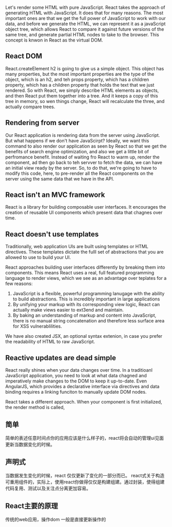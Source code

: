 Let's render some HTML with pure JavaScript. React takes the approach of generating HTML with JavaScript. It does that for many reasons. The most important ones are that we get the full power of JavaScript to work with our data, and before we generate the HTML, we can represent it as a javaScript object tree, which allows React to compare it against future versions of the same tree, and generate partial HTML nodes to take to the browser. This concept is knwon in React as the virtual DOM.  

## React DOM
React.createElement h2 is going to give us a simple object. This object has many properties, but the most important properties are the type of the object, which is an h2, and teh props property, which has a children property, which has a children property that holds the text that we just rendered. So with React, we simply describe HTML elements as objects, and then React put them together into a tree. And it keeps a copy of this tree in memory, so wen things change, React will recalculate the three, and actually compare trees.

## Rendering from server
Our React application is rendering data from the server using JavaScript. But what happens if we don't have JavaScirpt?
Ideally, we want this command to also render our application as seen by React so that we get the benefits of search engine optimization, and also we get a little bit of perfromance benefit. Instead of waiting fro React to warm up, render the component, ad then go back to teh servver to fetch the data, we can have an initial view ready by the server. So, to do that, we're going to have to modify this code, here, to pre-render all the React components on the server using the same data that we have in the API.

## React isn't an MVC framework
React is a library for building composable user interfaces. It encourages the creation of reusable UI components which present data that chagnes over time.

## React doesn't use templates
Traditionally, web application UIs are built using templates or HTML directives. These templates dictate the fulll set of abstractions that you are allowed to use to build your UI.

React approaches building user interfaces differently by breaking them into components. This means React uses a real, full featured programming language to render views, which we see as an advantage over teplates for a few reasons:
1. JavaScript is a flexible, powerful programming lanugage with the ability to build abstractions. This is incredibly important in large applications
2. By unifying your markup with its corresponding view logic, React can actually make views easier to ext3end and maintain.
3. By baking an understanding of markup and content into JavaScript, there is no manual string concatenation and therefore less surface area for XSS vulnerablilities.

We have also created JSX, an optional syntax extenion, in case you prefer the readability of HTML to raw JavaScript.

## Reactive updates are dead simple
React really shines when your data changes over time.
In a traditioanl JavaScript application, you need to look at what data chagned and imperatively make changes to the DOM to keep it up-to-date. Even AngularJS, which provides a declarative interface via directives and data binding requires a linking funciton to manually update DOM nodes.

React takes a different approach.
When your component is first initialized, the render method is called, 

## 简单
简单的表述任意时间点你的应用应该是什么样子的，react将会自动的管理ui见面更新当数据变化的时候。

## 声明式
当数据发生变化的时候，react 仅仅更新了变化的一部分而已。
react式关于构造可重用组件的，实际上，使用react你做得仅仅是构建组建。通过封装，使得组建代码复用、测试以及关注点分离更加容易。

## React主要的原理
传统的web应用，操作dom 一般是直接更新操作的
